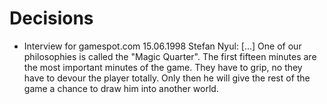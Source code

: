 # Decisions  

* Interview for gamespot.com 15.06.1998
Stefan Nyul: [...] One of our philosophies is called the "Magic Quarter". The first fifteen minutes are the most important minutes of the game. They have to grip, no they have to devour the player totally. Only then he will give the rest of the game a chance to draw him into another world.

